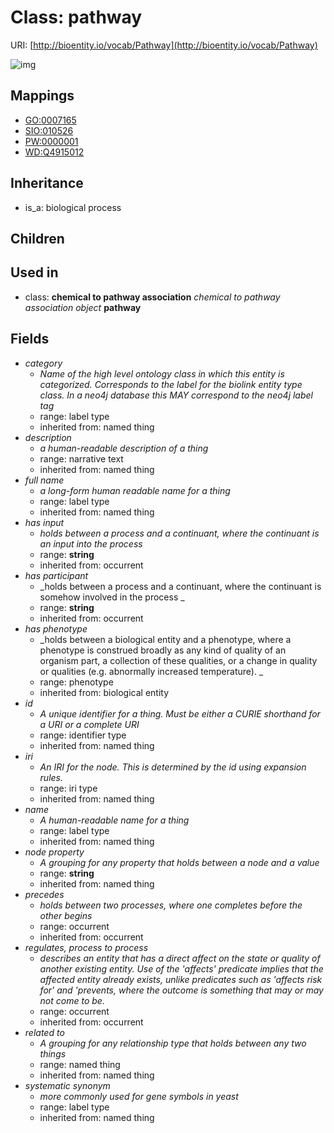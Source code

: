 # Class: pathway




URI: [http://bioentity.io/vocab/Pathway](http://bioentity.io/vocab/Pathway)

![img](http://yuml.me/diagram/nofunky;dir:TB/class/\[Pathway|id(i):identifier_type%20%3F;name(i):label_type%20%3F;category(i):label_type%20%3F;node_property(i):string%20%3F;iri(i):iri_type%20%3F;full_name(i):label_type%20%3F;description(i):narrative_text%20%3F;systematic_synonym(i):label_type%20%3F;has_phenotype(i):phenotype%20%3F;has_participant(i):string%20%3F;has_input(i):string%20%3F]-%20precedes(i)%20%3F>\[Occurrent],%20\[Pathway]-%20regulates,%20process%20to%20process(i)%20%3F>\[Occurrent],%20\[Pathway]-%20related%20to(i)%20%3F>\[NamedThing],%20\[ChemicalToPathwayAssociation]-%20object(i)>\[Pathway],%20\[BiologicalProcess]^-\[Pathway])
## Mappings

 * [GO:0007165](http://purl.obolibrary.org/obo/GO_0007165)
 * [SIO:010526](http://semanticscience.org/resource/SIO_010526)
 * [PW:0000001](http://purl.obolibrary.org/obo/PW_0000001)
 * [WD:Q4915012](http://purl.obolibrary.org/obo/WD_Q4915012)
## Inheritance

 *  is_a: biological process
## Children

## Used in

 *  class: **chemical to pathway association** *chemical to pathway association object* **pathway**
## Fields

 * _category_
    * _Name of the high level ontology class in which this entity is categorized. Corresponds to the label for the biolink entity type class. In a neo4j database this MAY correspond to the neo4j label tag_
    * range: label type
    * inherited from: named thing
 * _description_
    * _a human-readable description of a thing_
    * range: narrative text
    * inherited from: named thing
 * _full name_
    * _a long-form human readable name for a thing_
    * range: label type
    * inherited from: named thing
 * _has input_
    * _holds between a process and a continuant, where the continuant is an input into the process_
    * range: **string**
    * inherited from: occurrent
 * _has participant_
    * _holds between a process and a continuant, where the continuant is somehow involved in the process _
    * range: **string**
    * inherited from: occurrent
 * _has phenotype_
    * _holds between a biological entity and a phenotype, where a phenotype is construed broadly as any kind of quality of an organism part, a collection of these qualities, or a change in quality or qualities (e.g. abnormally increased temperature). _
    * range: phenotype
    * inherited from: biological entity
 * _id_
    * _A unique identifier for a thing. Must be either a CURIE shorthand for a URI or a complete URI_
    * range: identifier type
    * inherited from: named thing
 * _iri_
    * _An IRI for the node. This is determined by the id using expansion rules._
    * range: iri type
    * inherited from: named thing
 * _name_
    * _A human-readable name for a thing_
    * range: label type
    * inherited from: named thing
 * _node property_
    * _A grouping for any property that holds between a node and a value_
    * range: **string**
    * inherited from: named thing
 * _precedes_
    * _holds between two processes, where one completes before the other begins_
    * range: occurrent
    * inherited from: occurrent
 * _regulates, process to process_
    * _describes an entity that has a direct affect on the state or quality of another existing entity. Use of the 'affects' predicate implies that the affected entity already exists, unlike predicates such as 'affects risk for' and 'prevents, where the outcome is something that may or may not come to be._
    * range: occurrent
    * inherited from: occurrent
 * _related to_
    * _A grouping for any relationship type that holds between any two things_
    * range: named thing
    * inherited from: named thing
 * _systematic synonym_
    * _more commonly used for gene symbols in yeast_
    * range: label type
    * inherited from: named thing
